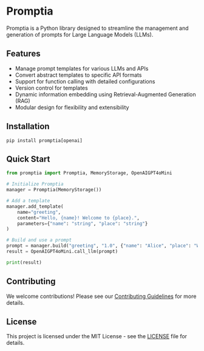 # Promptia

Promptia is a Python library designed to streamline the management and generation of prompts for Large Language Models (LLMs).

## Features

- Manage prompt templates for various LLMs and APIs
- Convert abstract templates to specific API formats
- Support for function calling with detailed configurations
- Version control for templates
- Dynamic information embedding using Retrieval-Augmented Generation (RAG)
- Modular design for flexibility and extensibility

## Installation

```
pip install promptia[openai]
```

## Quick Start

```python
from promptia import Promptia, MemoryStorage, OpenAIGPT4oMini

# Initialize Promptia
manager = Promptia(MemoryStorage())

# Add a template
manager.add_template(
    name="greeting",
    content="Hello, {name}! Welcome to {place}.",
    parameters={"name": "string", "place": "string"}
)

# Build and use a prompt
prompt = manager.build("greeting", "1.0", {"name": "Alice", "place": "Wonderland"})
result = OpenAIGPT4oMini.call_llm(prompt)

print(result)
```

## Contributing

We welcome contributions! Please see our [Contributing Guidelines](CONTRIBUTING.md) for more details.

## License

This project is licensed under the MIT License - see the [LICENSE](LICENSE) file for details.
